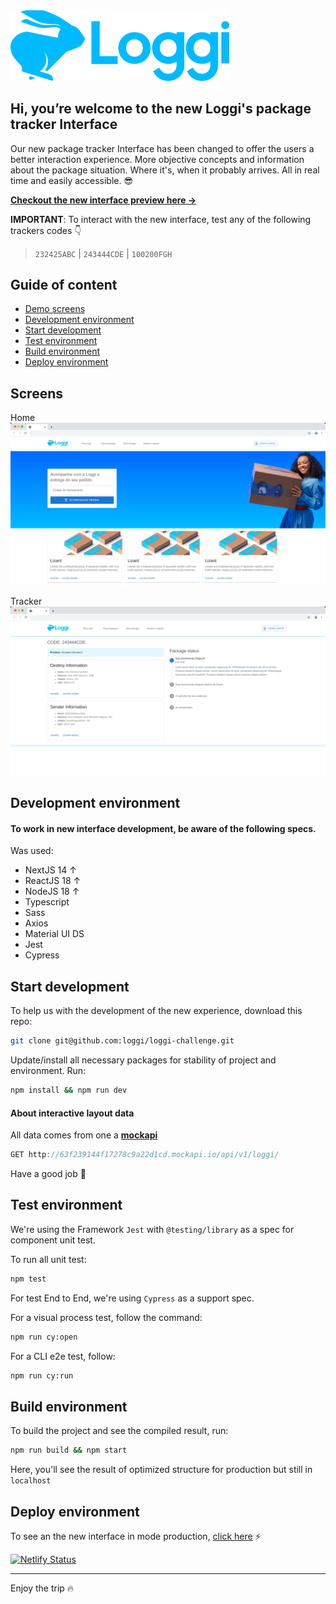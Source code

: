 <img src="public/loggi.png" alt="Loggi" width="350"/>

## Hi, you’re welcome to the new Loggi's package tracker Interface

Our new package tracker Interface has been changed to offer the users a better interaction experience. More objective concepts and information about the package situation. Where it's, when it probably arrives. All in real time and easily accessible. :sunglasses:

**[Checkout the new interface preview here &rarr;](https://loggi-challenge.netlify.app/)**

**IMPORTANT**: To interact with the new interface, test any of the following trackers codes :point_down:

> `232425ABC` | `243444CDE` | `100200FGH`

## Guide of content

- [Demo screens](#markdown-header-screen)
- [Development environment](#markdown-header-development-environment)
- [Start development](#markdown-header-start-development)
- [Test environment](#markdown-header-test-environment)
- [Build environment](#markdown-header-build-environment)
- [Deploy environment](#markdown-header-deploy-environment)


## Screens
Home
![Screen](/public/screen-home.jpeg)

Tracker
![Screen](/public/screen-tracker.jpeg)

## Development environment

#### To work in new interface development, be aware of the following specs.

Was used:
- NextJS 14 &uarr;
- ReactJS 18 &uarr;
- NodeJS 18 &uarr;
- Typescript
- Sass
- Axios
- Material UI DS
- Jest
- Cypress

## Start development 
To help us with the development of the new experience, download this repo:
```bash
git clone git@github.com:loggi/loggi-challenge.git
```
Update/install all necessary packages for stability of project and environment. Run:

```bash
npm install && npm run dev
```
#### About interactive layout data
All data comes from one a **[mockapi](https://mockapi.io/)**

```javascript
GET http://63f239144f17278c9a22d1cd.mockapi.io/api/v1/loggi/
```

Have a good job :seedling:

## Test environment

We're using the Framework `Jest` with `@testing/library` as a spec for component unit test.

To run all unit test: 

```bash 
npm test
```

For test End to End, we're using `Cypress` as a support spec.

For a visual process test, follow the command:

```bash
npm run cy:open
```
For a CLI e2e test, follow:

```bash
npm run cy:run
```

## Build environment

To build the project and see the compiled result, run:

```bash
npm run build && npm start
```

Here, you'll see the result of optimized structure for production but still in `localhost` 

## Deploy environment

To see an the new interface in mode production, [click here](https://loggi-challenge.netlify.app/) :zap:

[![Netlify Status](https://api.netlify.com/api/v1/badges/a5e69338-5315-4bfc-9ec4-00b32130b6ef/deploy-status)](https://app.netlify.com/sites/loggi-challenge/deploys)

---
Enjoy the trip :fire:
